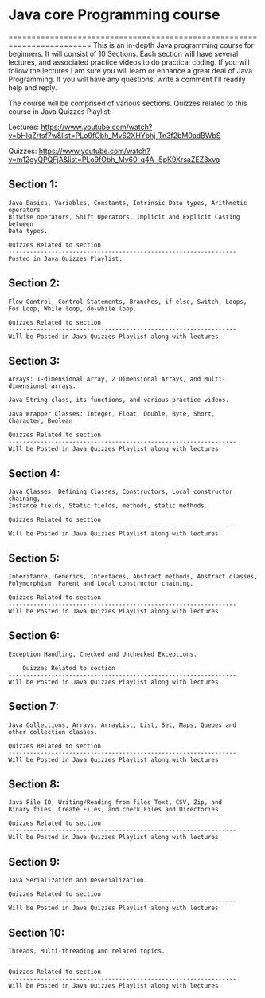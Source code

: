 # Java core Programming course
========================================================================
This is an in-depth Java programming course for beginners. It will consist
of 10 Sections. Each section will have several lectures, and associated 
practice videos to do practical coding. If you will follow the lectures
I am sure you will learn or enhance a great deal of Java Programming. If
you will have any questions, write a comment I'll readily help and reply. 


The course will be comprised of various sections. Quizzes related to this
course in Java Quizzes Playlist:

Lectures: 
https://www.youtube.com/watch?v=bHlqZrtsf7w&list=PLo9fObh_Mv62XHYbhj-Tn3f2bM0adBWbS

Quizzes:
https://www.youtube.com/watch?v=m12gyQPQFjA&list=PLo9fObh_Mv60-q4A-i5pK9XrsaZEZ3xva

## Section 1: 
	
	Java Basics, Variables, Constants, Intrinsic Data types, Arithmetic operators
	Bitwise operators, Shift Operators. Implicit and Explicit Casting between
	Data types. 
	
	Quizzes Related to section 
	----------------------------------------------------------------
	Posted in Java Quizzes Playlist. 
	
## Section 2: 
	
	Flow Control, Control Statements, Branches, if-else, Switch, Loops, 
	For Loop, While loop, do-while loop. 
	
	Quizzes Related to section 
	----------------------------------------------------------------
	Will be Posted in Java Quizzes Playlist along with lectures 

## Section 3: 
	
	Arrays: 1-dimensional Array, 2 Dimensional Arrays, and Multi-
	dimensional arrays. 
	
	Java String class, its functions, and various practice videos. 
	
	Java Wrapper Classes: Integer, Float, Double, Byte, Short, 
	Character, Boolean 
	
	Quizzes Related to section 
	----------------------------------------------------------------
	Will be Posted in Java Quizzes Playlist along with lectures 
		
## Section 4: 

	Java Classes, Defining Classes, Constructors, Local constructor chaining, 
	Instance fields, Static fields, methods, static methods. 
	
	Quizzes Related to section 
	----------------------------------------------------------------
	Will be Posted in Java Quizzes Playlist along with lectures 

## Section 5: 

	Inheritance, Generics, Interfaces, Abstract methods, Abstract classes, 
	Polymorphism, Parent and Local constructor chaining. 
		
	Quizzes Related to section 
	----------------------------------------------------------------
	Will be Posted in Java Quizzes Playlist along with lectures 
	
## Section 6: 
	
	Exception Handling, Checked and Unchecked Exceptions. 
	
		Quizzes Related to section 
	----------------------------------------------------------------
	Will be Posted in Java Quizzes Playlist along with lectures 
		
## Section 7: 
	
	Java Collections, Arrays, ArrayList, List, Set, Maps, Queues and 
	other collection classes. 
	
	Quizzes Related to section 
	----------------------------------------------------------------
	Will be Posted in Java Quizzes Playlist along with lectures 
	
## Section 8: 
	
	Java File IO, Writing/Reading from files Text, CSV, Zip, and 
	Binary files. Create Files, and check Files and Directories. 
	
	Quizzes Related to section 
	----------------------------------------------------------------
	Will be Posted in Java Quizzes Playlist along with lectures 

## Section 9: 
	
	Java Serialization and Deserialization. 
	
	Quizzes Related to section 
	----------------------------------------------------------------
	Will be Posted in Java Quizzes Playlist along with lectures 
	
	
## Section 10: 
	
	Threads, Multi-threading and related topics. 
	

	Quizzes Related to section 
	----------------------------------------------------------------
	Will be Posted in Java Quizzes Playlist along with lectures
	 

